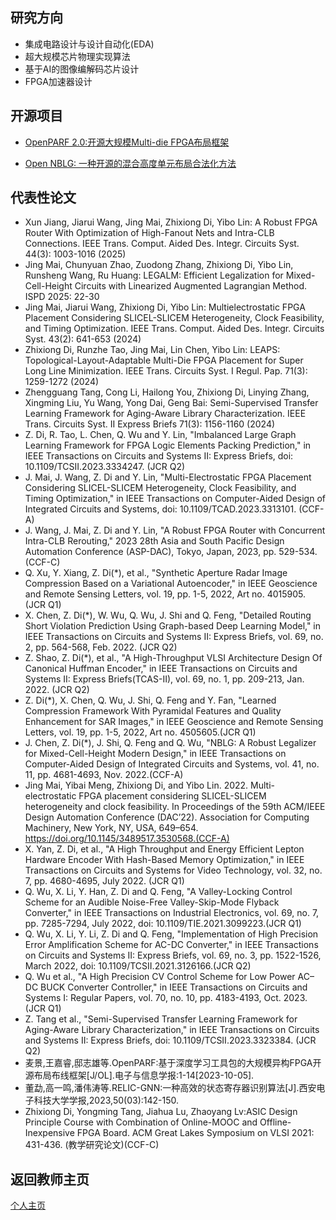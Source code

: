研究方向
---
- 集成电路设计与设计自动化(EDA)
- 超大规模芯片物理实现算法
- 基于AI的图像编解码芯片设计
- FPGA加速器设计


开源项目
---  
- [OpenPARF 2.0:开源大规模Multi-die FPGA布局框架](https://www.bilibili.com/opus/893608589253410824?spm_id_from=333.1387.0.0)     

- [Open NBLG: 一种开源的混合高度单元布局合法化方法](https://www.bilibili.com/opus/983934985820962818?spm_id_from=333.1387.0.0)   



代表性论文
---
- Xun Jiang, Jiarui Wang, Jing Mai, Zhixiong Di, Yibo Lin: A Robust FPGA Router With Optimization of High-Fanout Nets and Intra-CLB Connections. IEEE Trans. Comput. Aided Des. Integr. Circuits Syst. 44(3): 1003-1016 (2025)
- Jing Mai, Chunyuan Zhao, Zuodong Zhang, Zhixiong Di, Yibo Lin, Runsheng Wang, Ru Huang: LEGALM: Efficient Legalization for Mixed-Cell-Height Circuits with Linearized Augmented Lagrangian Method. ISPD 2025: 22-30
- Jing Mai, Jiarui Wang, Zhixiong Di, Yibo Lin: Multielectrostatic FPGA Placement Considering SLICEL-SLICEM Heterogeneity, Clock Feasibility, and Timing Optimization. IEEE Trans. Comput. Aided Des. Integr. Circuits Syst. 43(2): 641-653 (2024)
- Zhixiong Di, Runzhe Tao, Jing Mai, Lin Chen, Yibo Lin: LEAPS: Topological-Layout-Adaptable Multi-Die FPGA Placement for Super Long Line Minimization. IEEE Trans. Circuits Syst. I Regul. Pap. 71(3): 1259-1272 (2024)
- Zhengguang Tang, Cong Li, Hailong You, Zhixiong Di, Linying Zhang, Xingming Liu, Yu Wang, Yong Dai, Geng Bai: Semi-Supervised Transfer Learning Framework for Aging-Aware Library Characterization. IEEE Trans. Circuits Syst. II Express Briefs 71(3): 1156-1160 (2024)
- Z. Di, R. Tao, L. Chen, Q. Wu and Y. Lin, "Imbalanced Large Graph Learning Framework for FPGA Logic Elements Packing Prediction," in IEEE Transactions on Circuits and Systems II: Express Briefs, doi: 10.1109/TCSII.2023.3334247. (JCR Q2)  
- J. Mai, J. Wang, Z. Di and Y. Lin, "Multi-Electrostatic FPGA Placement Considering SLICEL-SLICEM Heterogeneity, Clock Feasibility, and Timing Optimization," in IEEE Transactions on Computer-Aided Design of Integrated Circuits and Systems, doi: 10.1109/TCAD.2023.3313101. (CCF-A)  
- J. Wang, J. Mai, Z. Di and Y. Lin, "A Robust FPGA Router with Concurrent Intra-CLB Rerouting," 2023 28th Asia and South Pacific Design Automation Conference (ASP-DAC), Tokyo, Japan, 2023, pp. 529-534. (CCF-C)  
- Q. Xu, Y. Xiang, Z. Di(*), et al., "Synthetic Aperture Radar Image Compression Based on a Variational Autoencoder," in IEEE Geoscience and Remote Sensing Letters, vol. 19, pp. 1-5, 2022, Art no. 4015905. (JCR Q1)  
- X. Chen, Z. Di(*), W. Wu, Q. Wu, J. Shi and Q. Feng, "Detailed Routing Short Violation Prediction Using Graph-based Deep Learning Model," in IEEE Transactions on Circuits and Systems II: Express Briefs, vol. 69, no. 2, pp. 564-568, Feb. 2022. (JCR Q2)
- Z. Shao, Z. Di(*), et al., "A High-Throughput VLSI Architecture Design Of Canonical Huffman Encoder," in IEEE Transactions on Circuits and Systems II: Express Briefs(TCAS-II), vol. 69, no. 1, pp. 209-213, Jan. 2022. (JCR Q2)
- Z. Di(*), X. Chen, Q. Wu, J. Shi, Q. Feng and Y. Fan, "Learned Compression Framework With Pyramidal Features and Quality Enhancement for SAR Images," in IEEE Geoscience and Remote Sensing Letters, vol. 19, pp. 1-5, 2022, Art no. 4505605.(JCR Q1)
- J. Chen, Z. Di(*), J. Shi, Q. Feng and Q. Wu, "NBLG: A Robust Legalizer for Mixed-Cell-Height Modern Design," in IEEE Transactions on Computer-Aided Design of Integrated Circuits and Systems, vol. 41, no. 11, pp. 4681-4693, Nov. 2022.(CCF-A)
- Jing Mai, Yibai Meng, Zhixiong Di, and Yibo Lin. 2022. Multi-electrostatic FPGA placement considering SLICEL-SLICEM heterogeneity and clock feasibility. In Proceedings of the 59th ACM/IEEE Design Automation Conference (DAC’22). Association for Computing Machinery, New York, NY, USA, 649–654. https://doi.org/10.1145/3489517.3530568.(CCF-A)
- X. Yan, Z. Di, et al., "A High Throughput and Energy Efficient Lepton Hardware Encoder With Hash-Based Memory Optimization," in IEEE Transactions on Circuits and Systems for Video Technology, vol. 32, no. 7, pp. 4680-4695, July 2022. (JCR Q1)
- Q. Wu, X. Li, Y. Han, Z. Di and Q. Feng, "A Valley-Locking Control Scheme for an Audible Noise-Free Valley-Skip-Mode Flyback Converter," in IEEE Transactions on Industrial Electronics, vol. 69, no. 7, pp. 7285-7294, July 2022, doi: 10.1109/TIE.2021.3099223.(JCR Q1)  
- Q. Wu, X. Li, Y. Li, Z. Di and Q. Feng, "Implementation of High Precision Error Amplification Scheme for AC-DC Converter," in IEEE Transactions on Circuits and Systems II: Express Briefs, vol. 69, no. 3, pp. 1522-1526, March 2022, doi: 10.1109/TCSII.2021.3126166.(JCR Q2)
- Q. Wu et al., "A High Precision CV Control Scheme for Low Power AC–DC BUCK Converter Controller," in IEEE Transactions on Circuits and Systems I: Regular Papers, vol. 70, no. 10, pp. 4183-4193, Oct. 2023. (JCR Q1)  
- Z. Tang et al., "Semi-Supervised Transfer Learning Framework for Aging-Aware Library Characterization," in IEEE Transactions on Circuits and Systems II: Express Briefs, doi: 10.1109/TCSII.2023.3323384. (JCR Q2)  
- 麦景,王嘉睿,邸志雄等.OpenPARF:基于深度学习工具包的大规模异构FPGA开源布局布线框架[J/OL].电子与信息学报:1-14[2023-10-05].
- 董勐,高一鸣,潘伟涛等.RELIC-GNN:一种高效的状态寄存器识别算法[J].西安电子科技大学学报,2023,50(03):142-150.  
- Zhixiong Di, Yongming Tang, Jiahua Lu, Zhaoyang Lv:ASIC Design Principle Course with Combination of Online-MOOC and Offline-Inexpensive FPGA Board. ACM Great Lakes Symposium on VLSI 2021: 431-436. (教学研究论文)(CCF-C)



**返回教师主页**
---
[个人主页](http://www.dizhixiong.cn/)
